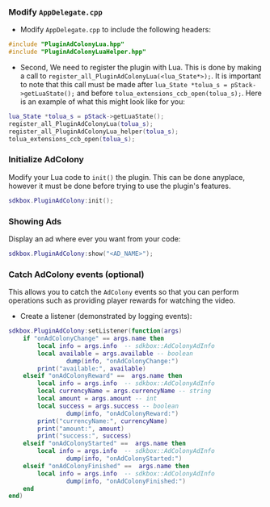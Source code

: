 ### Modify `AppDelegate.cpp`
* Modify `AppDelegate.cpp` to include the following headers:
```cpp
#include "PluginAdColonyLua.hpp"
#include "PluginAdColonyLuaHelper.hpp"
```

* Second, We need to register the plugin with Lua. This is done by making a call to `register_all_PluginAdColonyLua(<lua_State*>);`. It is important to note that this call must be made after `lua_State *tolua_s = pStack->getLuaState();` and before `tolua_extensions_ccb_open(tolua_s);`. Here is an example of what this might look like for you:
```lua
lua_State *tolua_s = pStack->getLuaState();
register_all_PluginAdColonyLua(tolua_s);
register_all_PluginAdColonyLua_helper(tolua_s);
tolua_extensions_ccb_open(tolua_s);
```

### Initialize AdColony
Modify your Lua code to `init()` the plugin. This can be done anyplace, however it must be done before trying to use the plugin's features.
```lua
sdkbox.PluginAdColony:init();
```

### Showing Ads
Display an ad where ever you want from your code:
```lua
sdkbox.PluginAdColony:show("<AD_NAME>");
```

### Catch AdColony events (optional)
This allows you to catch the `AdColony` events so that you can perform operations such as providing player rewards for watching the video.

* Create a listener (demonstrated by logging events):
```lua
sdkbox.PluginAdColony:setListener(function(args)
    if "onAdColonyChange" == args.name then
        local info = args.info  -- sdkbox::AdColonyAdInfo
        local available = args.available -- boolean
				dump(info, "onAdColonyChange:")
        print("available:", available)
    elseif "onAdColonyReward" ==  args.name then
        local info = args.info  -- sdkbox::AdColonyAdInfo
        local currencyName = args.currencyName -- string
        local amount = args.amount -- int
        local success = args.success -- boolean
				dump(info, "onAdColonyReward:")
        print("currencyName:", currencyName)
        print("amount:", amount)
        print("success:", success)
    elseif "onAdColonyStarted" ==  args.name then
        local info = args.info  -- sdkbox::AdColonyAdInfo
				dump(info, "onAdColonyStarted:")
    elseif "onAdColonyFinished" ==  args.name then
        local info = args.info  -- sdkbox::AdColonyAdInfo
				dump(info, "onAdColonyFinished:")
    end
end)
```
